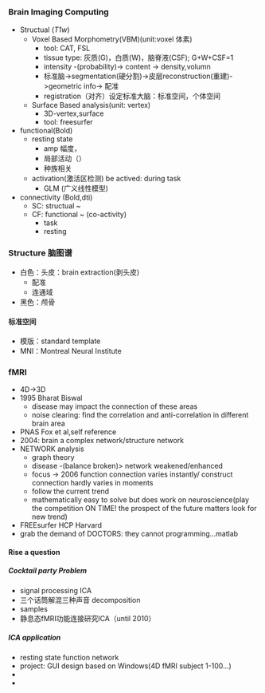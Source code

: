 # 
## 
### Brain Imaging Computing
- Structual (*T1w*)
  - Voxel Based Morphometry(VBM)(unit:voxel 体素)
    * tool: CAT, FSL 
    * tissue type: 灰质(G)，白质(W)，脑脊液(CSF); G+W+CSF=1
    * intensity -(probability)-> content -> density,volumn
    * 标准脑->segmentation(硬分割)->皮层reconstruction(重建)->geometric info-> 配准 
    * registration（对齐）设定标准大脑：标准空间，个体空间
  - Surface Based analysis(unit: vertex)
    - 3D-vertex,surface
    - tool: freesurfer
- functional(Bold)
  - resting state
    - amp 幅度，
    - 局部活动（）
    - 种族相关
  - activation(激活区检测) be actived: during task
    - GLM (广义线性模型)
- connectivity (Bold,dti)
  - SC: structual ~
  - CF: functional ~ (co-activity)
    - task 
    - resting
### Structure 脑图谱
  - 白色：头皮：brain extraction(剥头皮)
    - 配准
    - 连通域
  - 黑色：颅骨
#### 标准空间
* 模版：standard template 
* MNI：Montreal Neural Institute
### fMRI 
- 4D->3D
- 1995 Bharat Biswal
  - disease may impact the connection of these areas
  - noise clearing: find the correlation and anti-correlation in different brain area
- PNAS Fox et al,self reference
- 2004: brain a complex network/structure network
- NETWORK analysis
  - graph theory
  - disease -(balance broken)> network weakened/enhanced
  - focus -> 2006 function connection varies instantly/ construct connection hardly varies in moments
  - follow the current trend
  - mathematically easy to solve but does work on neuroscience(play the competition ON TIME! the prospect of the future matters look for new trend)
- FREEsurfer HCP Harvard 
- grab the demand of DOCTORS: they cannot programming...matlab
#### Rise a question
##### Cocktail party Problem
- signal processing ICA
- 三个话筒解混三种声音 decomposition
- samples
- 静息态fMRI功能连接研究ICA（until 2010）
##### ICA application
- resting state function network
- project: GUI design based on Windows(4D fMRI subject 1-100...)
- 
- 
